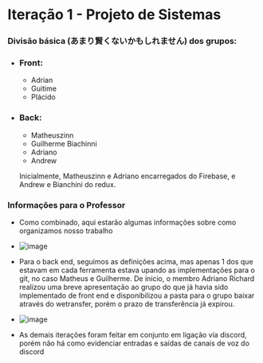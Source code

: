 # Iteração 1 - Projeto de Sistemas

### Divisão básica (あまり賢くないかもしれません) dos grupos:

+ ### Front:
    + Adrian
    + Guitime
    + Plácido
+ ### Back:
    + Matheuszinn
    + Guilherme Biachinni
    + Adriano
    + Andrew

    Inicialmente, Matheuszinn e Adriano encarregados do Firebase, e Andrew e Bianchini do redux. 
### Informações para o Professor

+ Como combinado, aqui estarão algumas informações sobre como organizamos nosso trabalho
+ ![image](https://user-images.githubusercontent.com/84343335/122316040-8b091300-cef1-11eb-9474-e0bf45bc365a.png)
+ Para o back end, seguimos as definições acima, mas apenas 1 dos que estavam em cada ferramenta estava upando as implementações para o git, no caso Matheus e Guilherme.
De início, o membro Adriano Richard realizou uma breve apresentação ao grupo do que já havia sido implementado de front end e disponibilizou a pasta para o grupo baixar através do wetransfer, porém o prazo de transferência já expirou.
+ ![image](https://user-images.githubusercontent.com/84343335/122316530-6f523c80-cef2-11eb-97ae-5909052f52ac.png)

+ As demais iterações foram feitar em conjunto em ligação via discord, porém não há como evidenciar entradas e saídas de canais de voz do discord
